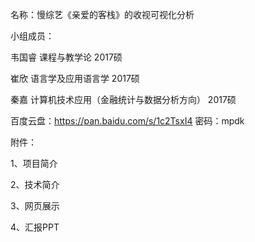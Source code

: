名称：慢综艺《亲爱的客栈》的收视可视化分析

小组成员：

韦国睿 课程与教学论 2017硕 

崔欣 语言学及应用语言学 2017硕

秦嘉 计算机技术应用（金融统计与数据分析方向） 2017硕 

百度云盘：https://pan.baidu.com/s/1c2TsxI4 密码：mpdk

附件：

1、项目简介

2、技术简介

3、网页展示

4、汇报PPT

